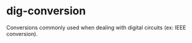 # dig-conversion
Conversions commonly used when dealing with digital circuits (ex: IEEE conversion).
